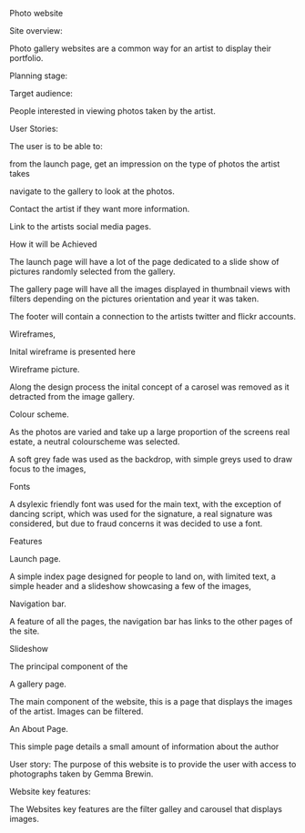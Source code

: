 Photo website

Site overview:

Photo gallery websites are a common way for an artist to display their portfolio.


Planning stage:


Target audience:

People interested in viewing photos taken by the artist.

User Stories:

The user is to be able to:

from the launch page, get an impression on the type of photos the artist takes

navigate to the gallery to look at the photos.

Contact the artist if they want more information.

Link to the artists social media pages.


How it will be Achieved

The launch page will have a lot of the page dedicated to a slide show of pictures randomly selected from the gallery.

The gallery page will have all the images displayed in thumbnail views with filters depending on the pictures orientation and year it was taken.

The footer will contain a connection to the artists twitter and flickr accounts. 



Wireframes,

Inital wireframe is presented here

Wireframe picture.


Along the design process the inital concept of a carosel was removed as it detracted from the image gallery.


Colour scheme.

As the photos are varied and take up a large proportion of the screens real estate, a neutral colourscheme was selected.

A soft grey fade was used as the backdrop, with simple greys used to draw focus to the images,

Fonts

A dsylexic friendly font was used for the main text, with the exception of dancing script, which was used for the signature, a real signature was considered, but due to fraud concerns it was decided to use a font.


Features

Launch page.

A simple index page designed for people to land on, with limited text, a simple header and a slideshow showcasing a few of the images,


Navigation bar.

A feature of all the pages, the navigation bar has links to the other pages of the site.

Slideshow

The principal component of the 


A gallery page.

The main component of the website, this is a page that displays the images of the artist. Images can be filtered. 

An About Page.

This simple page details a small amount of information about the author


User story: The purpose of this website is to provide the user with access to photographs taken by Gemma Brewin.


Website key features:

The Websites key features are the filter galley and carousel that displays images. 

